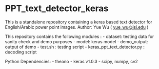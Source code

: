 # PPT_text_detector_keras
This is a standalone repository containing a keras based text detector for English/Arabic power point images. 
Author: Yue Wu ( yue_wu@isi.edu )

This repository contains the following modules :
    - dataset: testing data for sanity check and demo purposes
    - model: keras model
    - demo_output: output of demo
    - test.sh : testing script
    - keras_ppt_text_detector.py : decoding script 

Python Dependencies:
    - theano
    - keras v1.0.3
    - scipy, numpy, cv2
